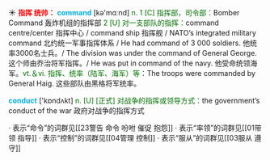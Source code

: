 ☀ <font color="red">**指挥 统帅：**</font>
<font color="sky blue">**command**</font> [kə'mɑːnd] 
<font color="rgb(227, 108, 9)">n. 1 [C] 指挥部，司令部：</font>Bomber Command 轰炸机组的指挥部 <font color="rgb(227, 108, 9)">2 [U] 对一支部队的指挥：</font>command centre/center 指挥中心 / command ship 指挥舰 / NATO’s integrated military command 北约统一军事指挥体系 / He had command of 3 000 soldiers. 他统率3000名士兵。/ The division was under the command of General George. 这个师由乔治将军指挥。/ He was put in command of the navy. 他受命统领海军。<font color="rgb(227, 108, 9)">vt.＆vi. 指挥、统率（陆军、海军）等：</font>The troops were commanded by General Haig. 这些部队由黑格将军统率。

<font color="sky blue">**conduct**</font> ['kɒndʌkt] 
<font color="rgb(227, 108, 9)">n. [U] [正式] 对战争的指挥或领导方式：</font>the government’s conduct of the war 政府对战争的指挥方式

· 表示“命令”的词群见[[23警告 命令 吩咐 催促 抱怨]]
· 表示“率领”的词群见[[01带领 指导]]
· 表示“控制”的词群见[[04管理 控制]]
· 表示“服从”的词群见[[03服从 遵守]]
